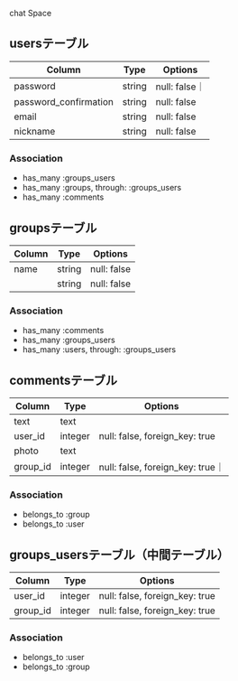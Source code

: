 chat Space
## usersテーブル
|Column|Type|Options|
|------|----|-------|
|password|string|null: false｜
|password_confirmation|string|null: false|
|email|string|null: false|
|nickname|string|null: false|
### Association
- has_many :groups_users
- has_many :groups, through: :groups_users
- has_many :comments


## groupsテーブル
|Column|Type|Options|
|------|----|-------|
|name|string|null: false|
||string|null: false|
### Association
- has_many :comments
- has_many :groups_users
- has_many :users, through: :groups_users

## commentsテーブル
|Column|Type|Options|
|------|----|-------|
|text|text||
|user_id|integer|null: false, foreign_key: true|
|photo|text||
|group_id|integer|null: false, foreign_key: true｜
### Association
- belongs_to :group
- belongs_to :user

## groups_usersテーブル（中間テーブル）
|Column|Type|Options|
|------|----|-------|
|user_id|integer|null: false, foreign_key: true|
|group_id|integer|null: false, foreign_key: true|
### Association
- belongs_to :user
- belongs_to :group 